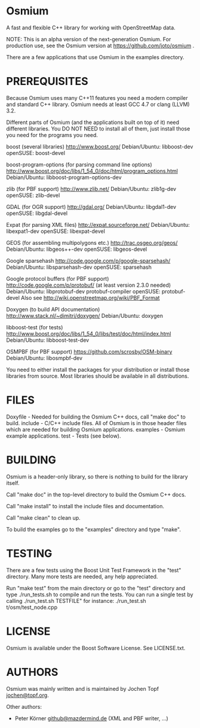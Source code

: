 
Osmium
======

A fast and flexible C++ library for working with OpenStreetMap data.

NOTE: This is an alpha version of the next-generation Osmium. For production
use, see the Osmium version at https://github.com/joto/osmium .

There are a few applications that use Osmium in the examples directory.


PREREQUISITES
=============

Because Osmium uses many C++11 features you need a modern compiler and standard
C++ library. Osmium needs at least GCC 4.7 or clang (LLVM) 3.2.

Different parts of Osmium (and the applications built on top of it) need
different libraries. You DO NOT NEED to install all of them, just install those
you need for the programs you need.

boost (several libraries)
    http://www.boost.org/
    Debian/Ubuntu: libboost-dev
    openSUSE: boost-devel

boost-program-options (for parsing command line options)
    http://www.boost.org/doc/libs/1_54_0/doc/html/program_options.html
    Debian/Ubuntu: libboost-program-options-dev

zlib (for PBF support)
    http://www.zlib.net/
    Debian/Ubuntu: zlib1g-dev
    openSUSE: zlib-devel

GDAL (for OGR support)
    http://gdal.org/
    Debian/Ubuntu: libgdal1-dev
    openSUSE: libgdal-devel

Expat (for parsing XML files)
    http://expat.sourceforge.net/
    Debian/Ubuntu: libexpat1-dev
    openSUSE: libexpat-devel

GEOS (for assembling multipolygons etc.)
    http://trac.osgeo.org/geos/
    Debian/Ubuntu: libgeos++-dev
    openSUSE: libgeos-devel

Google sparsehash
    http://code.google.com/p/google-sparsehash/
    Debian/Ubuntu: libsparsehash-dev
    openSUSE: sparsehash

Google protocol buffers (for PBF support)
    http://code.google.com/p/protobuf/ (at least version 2.3.0 needed)
    Debian/Ubuntu: libprotobuf-dev protobuf-compiler
    openSUSE: protobuf-devel
    Also see http://wiki.openstreetmap.org/wiki/PBF_Format

Doxygen (to build API documentation)
    http://www.stack.nl/~dimitri/doxygen/
    Debian/Ubuntu: doxygen

libboost-test (for tests)
    http://www.boost.org/doc/libs/1_54_0/libs/test/doc/html/index.html
    Debian/Ubuntu: libboost-test-dev

OSMPBF (for PBF support)
    https://github.com/scrosby/OSM-binary
    Debian/Ubuntu: libosmpbf-dev

You need to either install the packages for your distribution or install those
libraries from source. Most libraries should be available in all distributions.


FILES
=====

Doxyfile - Needed for building the Osmium C++ docs, call "make doc" to build.
include  - C/C++ include files. All of Osmium is in those header files which
           are needed for building Osmium applications.
examples - Osmium example applications.
test     - Tests (see below).


BUILDING
========

Osmium is a header-only library, so there is nothing to build for the
library itself.

Call "make doc" in the top-level directory to build the Osmium C++ docs.

Call "make install" to install the include files and documentation.

Call "make clean" to clean up.

To build the examples go to the "examples" directory and type "make".


TESTING
=======

There are a few tests using the Boost Unit Test Framework in the "test"
directory. Many more tests are needed, any help appreciated.

Run "make test" from the main directory or go to the "test" directory and type
  ./run_tests.sh
to compile and run the tests. You can run a single test by calling 
  ./run_test.sh TESTFILE"
for instance:
  ./run_test.sh t/osm/test_node.cpp


LICENSE
=======

Osmium is available under the Boost Software License. See LICENSE.txt.


AUTHORS
=======

Osmium was mainly written and is maintained by Jochen Topf <jochen@topf.org>.

Other authors:
* Peter Körner <github@mazdermind.de> (XML and PBF writer, ...)

